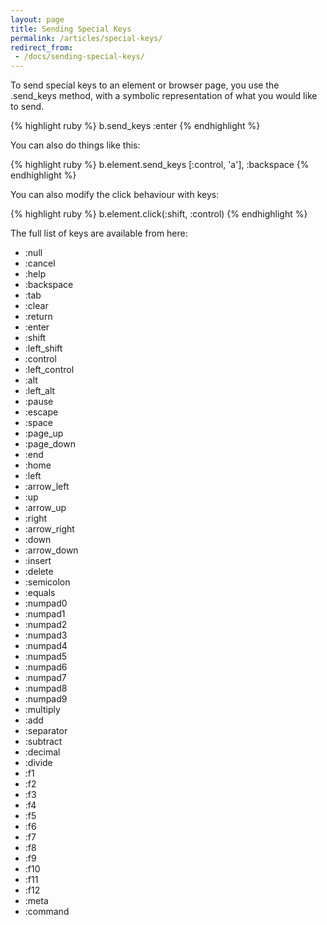 ```yaml
---
layout: page
title: Sending Special Keys
permalink: /articles/special-keys/
redirect_from: 
 - /docs/sending-special-keys/
---
```


To send special keys to an element or browser page, you use the .send_keys method, with a symbolic representation of what you would like to send.

{% highlight ruby %}
b.send_keys :enter
{% endhighlight %}

You can also do things like this:

{% highlight ruby %}
b.element.send_keys [:control, 'a'], :backspace
{% endhighlight %}

You can also modify the click behaviour with keys:

{% highlight ruby %}
b.element.click(:shift, :control)
{% endhighlight %}

The full list of keys are available from here:

* :null
* :cancel
* :help
* :backspace
* :tab
* :clear
* :return
* :enter
* :shift
* :left_shift
* :control
* :left_control
* :alt
* :left_alt
* :pause
* :escape
* :space
* :page_up
* :page_down
* :end
* :home
* :left
* :arrow_left
* :up
* :arrow_up
* :right
* :arrow_right
* :down
* :arrow_down
* :insert
* :delete
* :semicolon
* :equals
* :numpad0
* :numpad1
* :numpad2
* :numpad3
* :numpad4
* :numpad5
* :numpad6
* :numpad7
* :numpad8
* :numpad9
* :multiply
* :add
* :separator
* :subtract
* :decimal
* :divide
* :f1
* :f2
* :f3
* :f4
* :f5
* :f6
* :f7
* :f8
* :f9
* :f10
* :f11
* :f12
* :meta
* :command
